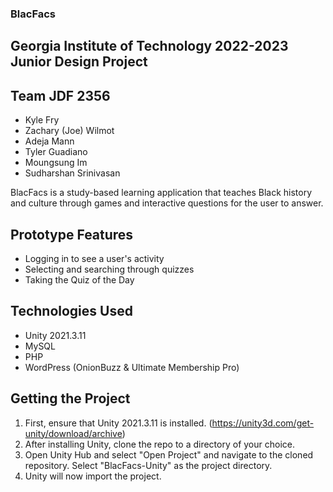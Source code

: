 ### BlacFacs ###
## Georgia Institute of Technology 2022-2023 Junior Design Project ##
## Team JDF 2356 ##
- Kyle Fry
- Zachary (Joe) Wilmot
- Adeja Mann
- Tyler Guadiano
- Moungsung Im
- Sudharshan Srinivasan

BlacFacs is a study-based learning application that teaches Black history and culture through games and interactive questions for the user to answer.

## Prototype Features
- Logging in to see a user's activity
- Selecting and searching through quizzes
- Taking the Quiz of the Day

## Technologies Used
- Unity 2021.3.11
- MySQL
- PHP
- WordPress (OnionBuzz & Ultimate Membership Pro)

## Getting the Project
1. First, ensure that Unity 2021.3.11 is installed. (https://unity3d.com/get-unity/download/archive)
2. After installing Unity, clone the repo to a directory of your choice.
3. Open Unity Hub and select "Open Project" and navigate to the cloned repository. Select "BlacFacs-Unity" as the project directory.
4. Unity will now import the project.
